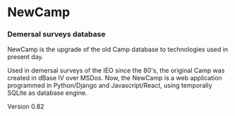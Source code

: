 # NewCamp

### Demersal surveys database

NewCamp is the upgrade of the old Camp database to technologies used in present day.

Used in demersal surveys of the IEO since the 80's, the original Camp was created in dBase IV over MSDos. Now, the NewCamp is a web application programmed in Python/Django and Javascript/React, using temporally SQLite as database engine.

Version 0.82
